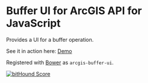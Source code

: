 Buffer UI for ArcGIS API for JavaScript
=======================================

Provides a UI for a buffer operation.

See it in action here: [Demo](http://wsdot-gis.github.io/arcgis-js-buffer/)

Registered with [Bower] as `arcgis-buffer-ui`.

[![bitHound Score](https://www.bithound.io/WSDOT-GIS/arcgis-js-buffer/badges/score.svg)](https://www.bithound.io/WSDOT-GIS/arcgis-js-buffer)

[Bower]:http://bower.io
